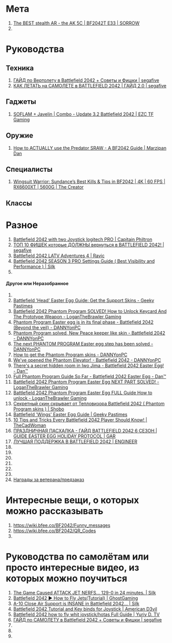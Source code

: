 # Мета
1. [The BEST stealth AR - the AK 5C | BF2042T E33 | SORROW](https://www.youtube.com/watch?v=LqHHI9sX9fM)
2. 

# Руководства
## Техника
1. [ГАЙД по Вертолету в Battlefield 2042 + Советы и Фишки | segafive](https://www.youtube.com/watch?v=FtMkpYWmMr8)
2. [КАК ЛЕТАТЬ на САМОЛЕТЕ в BATTLEFIELD 2042 | ГАЙД 2.0 | segafive](https://www.youtube.com/watch?v=Y63ai3Of09U)

## Гаджеты
1. [SOFLAM + Javelin | Combo - Update 3.2 Battlefield 2042 | EZC TF Gaming](https://www.youtube.com/watch?v=0e3oUg_Xt2E)

## Оружие
1. [How to ACTUALLY use the Predator SRAW - A BF2042 Guide | Marzipan Dan](https://www.youtube.com/watch?v=-XVSjdPXGuk)

## Специалисты
1. [Wingsuit Warrior: Sundance’s Best Kills & Tips in BF2042 | 4K | 60 FPS | RX6600XT | 5600G | The Creator](https://www.youtube.com/watch?v=XCkU0JgxkMk)

## Классы

# Разное
1. [Battlefield 2042 with two Joystick logitech PRO | Capitain Philtron](https://www.youtube.com/watch?v=O1iaUVhCH2A)
2. [ТОП 10 ФИШЕК которые ДОЛЖНЫ вернуться в BATTLEFIELD 2042! | segafive](https://www.youtube.com/watch?v=X1T7mQUgd6o)
3. [Battlefield 2042 LATV Adventures 4 | Ravic](https://www.youtube.com/watch?v=XdrIAmC-1fM)
4. [Battlefield 2042 SEASON 3 PRO Settings Guide ( Best Visibility and Performance ) | Silk](https://www.youtube.com/watch?v=tIJ33N-9nHM)
5. 

#### Другое или Неразобранное
1. []()
2. [Battlefield 'Head' Easter Egg Guide: Get the Support Skins - Geeky Pastimes ](https://www.youtube.com/watch?v=mnumhIBBe4U)
3. [Battlefield 2042 Phantom Program SOLVED! How to Unlock Keycard And The Prototype Weapon - LoganTheBrawler Gaming](https://www.youtube.com/watch?v=cs305hGmFL4)
4. [Phantom Program Easter egg is in its final phase - Battlefield 2042 (Beyond the veil) - DANNYonPC](https://www.youtube.com/watch?v=vXxgl4HreB4)
5. [Phantom Program solved, New Peace keeper like skin - Battlefield 2042 - DANNYonPC](https://www.youtube.com/watch?v=c1u5b-UeD5Y)
6. [The next PHANTOM PROGRAM Easter egg step has been solved - DANNYonPC](https://www.youtube.com/watch?v=yc7DNvOYrvI)
7. [How to get the Phantom Program skins - DANNYonPC](https://www.youtube.com/watch?v=uBaZp9B9TNw)
8. [We've opened the Phantom Elevator! - Battlefield 2042 - DANNYonPC](https://www.youtube.com/watch?v=NcSiDTIfto8)
10. [There's a secret hidden room in Iwo Jima - Battlefield 2042 Easter Egg! - Dan™](https://www.youtube.com/watch?v=xAecIHBR3Uk)
11. [Full Phantom Program Guide So Far - Battlefield 2042 Easter Egg - Dan™](https://www.youtube.com/watch?v=KveM9CH9hi4)
12. [Battlefield 2042 Phantom Program Easter Egg NEXT PART SOLVED! - LoganTheBrawler Gaming](https://www.youtube.com/watch?v=vMhxtmXTPZA)
13. [Battlefield 2042 Phantom Program Easter Egg FULL Guide How to unlock - LoganTheBrawler Gaming](https://www.youtube.com/watch?v=v3efZBZCQ7Y)
14. [Секретный скин скрывает от Тепловизора Battlefield 2042 ( Phantom Program skins ) | Shobo](https://www.youtube.com/watch?v=QmdwfgYy1yk)
15. [Battlefield 'Wings' Easter Egg Guide | Geeky Pastimes](https://www.youtube.com/watch?v=jzvejPm4akI)
16. [10 Tips and Tricks Every Battlefield 2042 Player Should Know! | TheCadWoman](https://www.youtube.com/watch?v=c78etjhX1RQ)
17. [ПРАЗДНИЧНАЯ ПАСХАЛКА - ГАЙД BATTLEFIELD 2042 6 СЕЗОН | GUIDE EASTER EGG HOLIDAY PROTOCOL | GAR](https://www.youtube.com/watch?v=RaJ0RpONFMw)
18. [ЛУЧШАЯ ПОДДЕРЖКА В BATTLEFIELD 2042 | ENGINEER](https://www.youtube.com/watch?v=fr7JuNUhuZI)
19. []()
20. []()
21. []()
22. []()
23. []()
24. []()
25. [Награды за ветерана/предзаказ](https://battlefield.fandom.com/wiki/Battlefield_2042_Assignments#Veteran_Kit)


# Интересные вещи, о которых можно рассказывать
1. https://wiki.bfee.co/BF2042/Funny_messages
2. https://wiki.bfee.co/BF2042/QR_Codes
3. 

# Руководства по самолётам или просто интересные видео, из которых можно поучиться
1. [The Game Caused ATTACK JET NERFS… 129-0 in 24 minutes. | Silk](https://www.youtube.com/watch?v=Wt91GRloakg)
2. [Battlefield 2042 ► How to Fly Jets(Tutorial) | GhostGaming](https://www.youtube.com/watch?v=DlsSLd50TF4)
3. [A-10 Close Air Support is INSANE in Battlefield 2042... | Silk](https://www.youtube.com/watch?v=sxffs4UQuZQ)
4. [Battlefield 2042 Tutorial and Key binds for Joystick | American D3vil](https://www.youtube.com/watch?v=IkJ-JqUGBcY)
5. [Battlefield 2042 how to fly whit joystick/hotas Full Guide | Yuriy D. TV](https://www.youtube.com/watch?v=WUU1F5r-X8U)
6. [ГАЙД по САМОЛЕТУ в Battlefield 2042 + Советы и Фишки | segafive](https://www.youtube.com/watch?v=JfJUxQj5w94)
7. []()
8. []()
9. 
